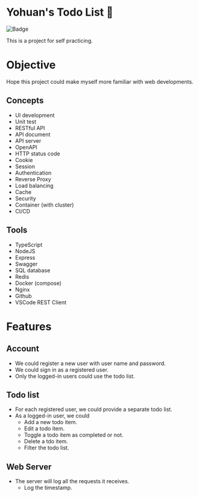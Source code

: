 # Yohuan's Todo List 📝

![Badge][badge]

This is a project for self practicing.

[badge]: https://img.shields.io/endpoint?url=https://gist.githubusercontent.com/Yohuan/d9f55aaede2b2fa01fadae7530f9849d/raw/f4087b68477f13402c05da3b0ca82a5ef722e76e/jest_coverage.json

# Objective

Hope this project could make myself more familiar with web developments.

## Concepts

- UI development
- Unit test
- RESTful API
- API document
- API server
- OpenAPI
- HTTP status code
- Cookie
- Session
- Authentication
- Reverse Proxy
- Load balancing
- Cache
- Security
- Container (with cluster)
- CI/CD

## Tools

- TypeScript
- NodeJS
- Express
- Swagger
- SQL database
- Redis
- Docker (compose)
- Nginx
- Github
- VSCode REST Client

# Features

## Account

- We could register a new user with user name and password.
- We could sign in as a registered user.
- Only the logged-in users could use the todo list.
## Todo list

- For each registered user, we could provide a separate todo list.
- As a logged-in user, we could
  - Add a new todo item.
  - Edit a todo item.
  - Toggle a todo item as completed or not.
  - Delete a tdo item.
  - Filter the todo list.

## Web Server

- The server will log all the requests it receives.
  - Log the timestamp.
